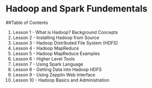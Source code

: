 # Hadoop and Spark Fundementals

##Table of Contents

1. Lesson 1 - What is Hadoop? Background Concepts
2. Lesson 2 - Installing Hadoop from Source
3. Lesson 3 - Hadoop Distributed File System (HDFS)
4. Lesson 4 - Hadoop MapReduce
5. Lesson 5 - Hadoop MapReduce Examples
6. Lesson 6 - Higher Level Tools
7. Lesson 7 - Using Spark Language
8. Lesson 8 - Getting Data into Hadoop HDFS
9. Lesson 9 - Using Zepplin Web Interface
10. Lesson 10 - Hadoop Basics and Administration

